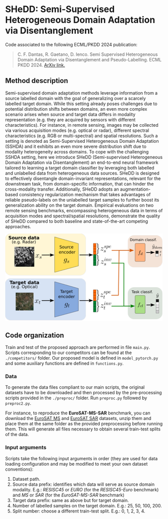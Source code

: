 # SHeDD: Semi-Supervised Heterogeneous Domain Adaptation via Disentanglement

Code associated to the following ECML/PKDD 2024 publication:

> C. F. Dantas, R. Gaetano, D. Ienco. Semi Supervised Heterogeneous Domain Adaptation via Disentanglement and Pseudo-Labelling. ECML PKDD 2024. [ArXiv link.](https://arxiv.org/abs/2406.14087)


## Method description 
Semi-supervised domain adaptation methods leverage information from a source labelled domain with the goal of generalizing over a scarcely labelled target domain. While this setting already poses challenges due to potential distribution shifts between domains, an even more complex scenario arises when source and target data differs in modality representation (e.g. they are acquired by sensors with different characteristics). For instance, in remote sensing, images may be collected via various acquisition modes (e.g. optical or radar), different spectral characteristics (e.g. RGB or multi-spectral) and spatial resolutions. Such a setting is denoted as Semi-Supervised Heterogeneous Domain Adaptation (SSHDA) and it exhibits an even more severe distribution shift due to modality heterogeneity across domains. 
To cope with the challenging SSHDA setting, here we introduce SHeDD (Semi-supervised Heterogeneous Domain Adaptation via Disentanglement) an end-to-end neural framework tailored to learning a target domain classifier by leveraging both labelled and unlabelled data from heterogeneous data sources. SHeDD is designed to effectively disentangle domain-invariant representations, relevant for the downstream task, from domain-specific information, that can hinder the cross-modality transfer. Additionally, SHeDD adopts an augmentation-based consistency regularization mechanism that takes advantages of reliable pseudo-labels on the unlabelled target samples to further boost its generalization ability on the target domain. Empirical evaluations on two remote sensing benchmarks, encompassing heterogeneous data in terms of acquisition modes and spectral/spatial resolutions, demonstrate the quality of SHeDD compared to both baseline and state-of-the-art competing approaches.

![SHeDD architecture](Arch.png)

## Code organization

Train and test of the proposed approach are performed in file `main.py`. Scripts corresponding to our competitors can be found at the `./competitors/` folder.
Our proposed model is defined in `model_pytorch.py` and some auxiliary functions are defined in `functions.py`.

### Data
To generate the data files compliant to our main scripts, the original datasets have to be downloaded and then processed by the pre-processing scripts provided in the `./preproc/` folder.
Run `preproc.py` followed by `preproc2.py`.

For instance, to reproduce the **EuroSAT-MS-SAR** benchmark, you can download the [EuroSAT MS](https://madm.dfki.de/files/sentinel/EuroSATallBands.zip) and [EuroSAT SAR](https://huggingface.co/datasets/wangyi111/EuroSAT-SAR/resolve/main/EuroSAT-SAR.zip) datasets, unzip them and place them at the same folder as the provided preprocessing before running them. This will generate all files necessary to obtain several train-test splits of the data.

### Input arguments 
Scripts take the following input arguments in order (they are used for data loading configuration and may be modified to meet your own dataset conventions):
1) Dataset path.
2) Source data prefix: identifies which data will serve as source domain modality. E.g.: *RESISC45* or *EURO* (for the *RESISC45-Euro* benchmark) and *MS* or *SAR* (for the *EuroSAT-MS-SAR* benchmark)
3) Target data prefix: same as above but for target domain.
4) Number of labelled samples on the target domain. E.g.: 25, 50, 100, 200.
5) Split number: choose a different train-test split. E.g.: 0, 1, 2, 3, 4.

